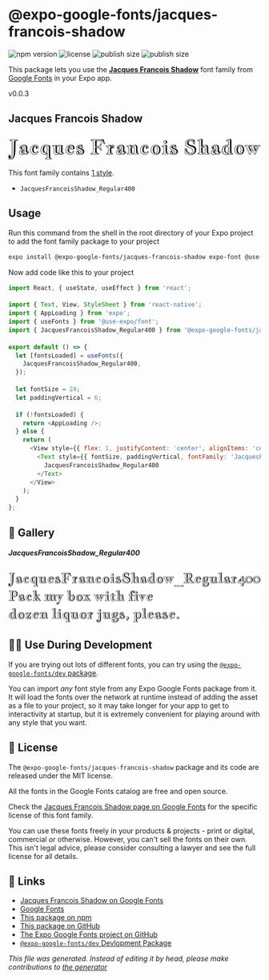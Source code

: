 # @expo-google-fonts/jacques-francois-shadow

![npm version](https://flat.badgen.net/npm/v/@expo-google-fonts/jacques-francois-shadow)
![license](https://flat.badgen.net/github/license/expo/google-fonts)
![publish size](https://flat.badgen.net/packagephobia/install/@expo-google-fonts/jacques-francois-shadow)
![publish size](https://flat.badgen.net/packagephobia/publish/@expo-google-fonts/jacques-francois-shadow)

This package lets you use the [**Jacques Francois Shadow**](https://fonts.google.com/specimen/Jacques+Francois+Shadow) font family from [Google Fonts](https://fonts.google.com/) in your Expo app.

v0.0.3

## Jacques Francois Shadow

![Jacques Francois Shadow](./font-family.png)

This font family contains [1 style](#gallery).

- `JacquesFrancoisShadow_Regular400`

## Usage

Run this command from the shell in the root directory of your Expo project to add the font family package to your project
```sh
expo install @expo-google-fonts/jacques-francois-shadow expo-font @use-expo/font
```

Now add code like this to your project
```js
import React, { useState, useEffect } from 'react';

import { Text, View, StyleSheet } from 'react-native';
import { AppLoading } from 'expo';
import { useFonts } from '@use-expo/font';
import { JacquesFrancoisShadow_Regular400 } from '@expo-google-fonts/jacques-francois-shadow';

export default () => {
  let [fontsLoaded] = useFonts({
    JacquesFrancoisShadow_Regular400,
  });

  let fontSize = 24;
  let paddingVertical = 6;

  if (!fontsLoaded) {
    return <AppLoading />;
  } else {
    return (
      <View style={{ flex: 1, justifyContent: 'center', alignItems: 'center' }}>
        <Text style={{ fontSize, paddingVertical, fontFamily: 'JacquesFrancoisShadow_Regular400' }}>
          JacquesFrancoisShadow_Regular400
        </Text>
      </View>
    );
  }
};

```

## 🔡 Gallery

##### JacquesFrancoisShadow_Regular400
![JacquesFrancoisShadow_Regular400](./e4664490f27116a48b79a15fc06c1817e3669ac1d3ee0e65f80b093997b5e935.ttf.png)


## 👩‍💻 Use During Development

If you are trying out lots of different fonts, you can try using the [`@expo-google-fonts/dev` package](https://github.com/expo/google-fonts/tree/master/font-packages/dev#readme).

You can import *any* font style from any Expo Google Fonts package from it. It will load the fonts
over the network at runtime instead of adding the asset as a file to your project, so it may take longer
for your app to get to interactivity at startup, but it is extremely convenient
for playing around with any style that you want.

## 📖 License

The `@expo-google-fonts/jacques-francois-shadow` package and its code are released under the MIT license.

All the fonts in the Google Fonts catalog are free and open source.

Check the [Jacques Francois Shadow page on Google Fonts](https://fonts.google.com/specimen/Jacques+Francois+Shadow) for the specific license of this font family.

You can use these fonts freely in your products & projects - print or digital, commercial or otherwise. However, you can't sell the fonts on their own. This isn't legal advice, please consider consulting a lawyer and see the full license for all details.

## 🔗 Links

- [Jacques Francois Shadow on Google Fonts](https://fonts.google.com/specimen/Jacques+Francois+Shadow)
- [Google Fonts](https://fonts.google.com/)
- [This package on npm](https://www.npmjs.com/package/@expo-google-fonts/jacques-francois-shadow)
- [This package on GitHub](https://github.com/expo/google-fonts/tree/master/font-packages/jacques-francois-shadow)
- [The Expo Google Fonts project on GitHub](https://github.com/expo/google-fonts)
- [`@expo-google-fonts/dev` Devlopment Package](https://github.com/expo/google-fonts/tree/master/font-packages/dev)


*This file was generated. Instead of editing it by head, please make contributions to [the generator](https://github.com/expo/google-fonts/tree/master/packages/generator)*
